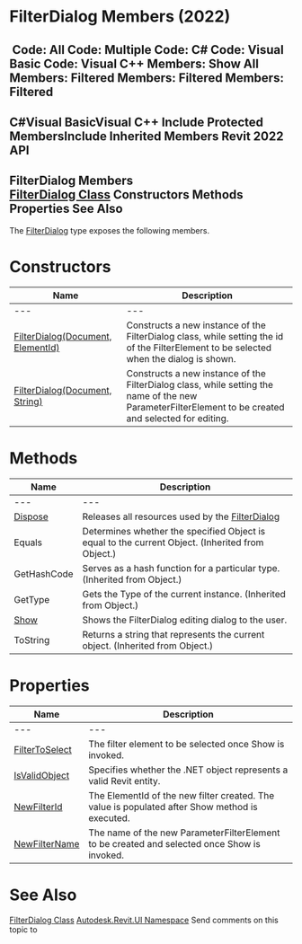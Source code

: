 # FilterDialog Members (2022)

﻿
 Code: All Code: Multiple Code: C# Code: Visual Basic Code: Visual C++  Members: Show All Members: Filtered Members: Filtered Members: Filtered   
---  
C#Visual BasicVisual C++
Include Protected MembersInclude Inherited Members
Revit 2022 API  
---  
FilterDialog Members  
[FilterDialog Class](9d0df7ca-0a3d-12b3-26b7-d28752220f59.md "FilterDialog Class") Constructors Methods Properties See Also  
---  
The [FilterDialog](9d0df7ca-0a3d-12b3-26b7-d28752220f59.md "FilterDialog Class") type exposes the following members.
# Constructors
| Name | Description |
| --- | --- |
| --- | --- | --- |
| [FilterDialog(Document, ElementId)](9eaeb95d-0f62-0b31-159a-3cdaf28111f8.md "FilterDialog Constructor \(Document, ElementId\)") | Constructs a new instance of the FilterDialog class, while setting the id of the FilterElement to be selected when the dialog is shown. |
| [FilterDialog(Document, String)](06d66f18-1b9f-8678-d7ef-e7c0441c7c39.md "FilterDialog Constructor \(Document, String\)") | Constructs a new instance of the FilterDialog class, while setting the name of the new ParameterFilterElement to be created and selected for editing. |

# Methods
| Name | Description |
| --- | --- |
| --- | --- | --- |
| [Dispose](42d0e783-47c6-f4d2-81ab-a4ae9ead8bdc.md "Dispose Method") | Releases all resources used by the [FilterDialog](9d0df7ca-0a3d-12b3-26b7-d28752220f59.md "FilterDialog Class") |
| Equals | Determines whether the specified Object is equal to the current Object. (Inherited from Object.) |
| GetHashCode | Serves as a hash function for a particular type.  (Inherited from Object.) |
| GetType | Gets the Type of the current instance. (Inherited from Object.) |
| [Show](6e3c8785-ea81-8c9f-02ef-2a4cdb069fed.md "Show Method") | Shows the FilterDialog editing dialog to the user. |
| ToString | Returns a string that represents the current object. (Inherited from Object.) |

# Properties
| Name | Description |
| --- | --- |
| --- | --- | --- |
| [FilterToSelect](73b71ec0-6769-a135-0fa1-f3d35835cda2.md "FilterToSelect Property") | The filter element to be selected once Show is invoked. |
| [IsValidObject](bb8c1788-732d-f893-6a0f-81e14231d244.md "IsValidObject Property") | Specifies whether the .NET object represents a valid Revit entity. |
| [NewFilterId](3f7f5aca-0f49-8938-6c77-cd6326341593.md "NewFilterId Property") | The ElementId of the new filter created. The value is populated after Show method is executed. |
| [NewFilterName](9f823665-bd01-f303-b5cd-8e20f02c2e62.md "NewFilterName Property") | The name of the new ParameterFilterElement to be created and selected once Show is invoked. |

# See Also
[FilterDialog Class](9d0df7ca-0a3d-12b3-26b7-d28752220f59.md "FilterDialog Class")
[Autodesk.Revit.UI Namespace](e86fd90a-8957-02a6-da7f-ced248966e3e.md "Autodesk.Revit.UI Namespace")
Send comments on this topic to 